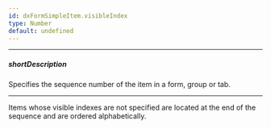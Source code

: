 ```yaml
---
id: dxFormSimpleItem.visibleIndex
type: Number
default: undefined
---
```

---
##### shortDescription
Specifies the sequence number of the item in a form, group or tab.

---
Items whose visible indexes are not specified are located at the end of the sequence and are ordered alphabetically.